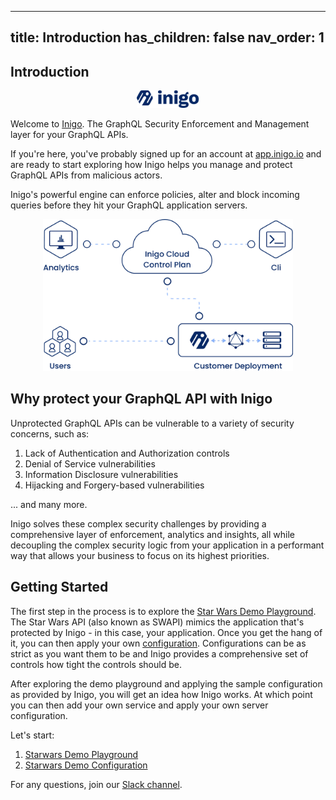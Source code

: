 <link rel="shortcut icon" type="image/png" href="favicon.ico?">

---
title: Introduction
has_children: false
nav_order: 1
---

## Introduction

<p align="center">
  <img src="/assets/images/logo.svg" alt="Logo" width="100"/>
</p>

Welcome to <a href="https://inigo.io" target="_blank">Inigo</a>. The GraphQL Security Enforcement and Management layer for your GraphQL APIs.

If you're here, you've probably signed up for an account at <a href="https://app.inigo.io" target="_blank">app.inigo.io</a> and are ready to start exploring how Inigo helps you manage and protect GraphQL APIs from malicious actors.

Inigo's powerful engine can enforce policies, alter and block incoming queries before they hit your GraphQL application servers.

<p align="center">
    <img src="/assets/images/deployment.png" alt="Deployment" width="400"/>
</p>

## Why protect your GraphQL API with Inigo
Unprotected GraphQL APIs can be vulnerable to a variety of security concerns, such as:

1. Lack of Authentication and Authorization controls
2. Denial of Service vulnerabilities
3. Information Disclosure vulnerabilities
4. Hijacking and Forgery-based vulnerabilities

... and many more.

Inigo solves these complex security challenges by providing a comprehensive layer of enforcement, analytics and insights, all while decoupling the complex security logic from your application in a performant way that allows your business to focus on its highest priorities.

## Getting Started
The first step in the process is to explore the [Star Wars Demo Playground](/tutorials_starwars_playground.html). The Star Wars API (also known as SWAPI) mimics the application that's protected by Inigo - in this case, your application. Once you get the hang of it, you can then apply your own [configuration](/tutorials_starwars_configuration.html). Configurations can be as strict as you want them to be and Inigo provides a comprehensive set of controls how tight the controls should be.

After exploring the demo playground and applying the sample configuration as provided by Inigo, you will get an idea how Inigo works. At which point you can then add your own service and apply your own server configuration.

Let's start:
1. [Starwars Demo Playground](/tutorials_starwars_playground.html)
2. [Starwars Demo Configuration](/tutorials_starwars_configuration.html)

For any questions, join our <a href="https://slack.inigo.io" target="_blank">Slack channel</a>.


